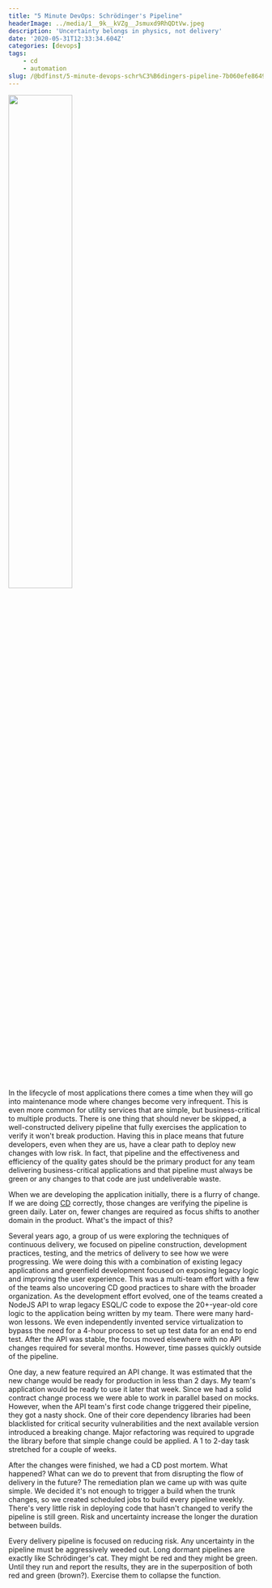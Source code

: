 ```yaml
---
title: "5 Minute DevOps: Schrödinger's Pipeline"
headerImage: ../media/1__9k__kVZg__Jsmuxd9RhQDtVw.jpeg
description: 'Uncertainty belongs in physics, not delivery'
date: '2020-05-31T12:33:34.604Z'
categories: [devops]
tags: 
    - cd
    - automation
slug: /@bdfinst/5-minute-devops-schr%C3%B6dingers-pipeline-7b060efe8649
---
```


<img src="../media/1__9k__kVZg__Jsmuxd9RhQDtVw.jpeg" width="50%"></img>

In the lifecycle of most applications there comes a time when they will go into maintenance mode where changes become very infrequent. This is even more common for utility services that are simple, but business-critical to multiple products. There is one thing that should never be skipped, a well-constructed delivery pipeline that fully exercises the application to verify it won't break production. Having this in place means that future developers, even when they are us, have a clear path to deploy new changes with low risk. In fact, that pipeline and the effectiveness and efficiency of the quality gates should be the primary product for any team delivering business-critical applications and that pipeline must always be green or any changes to that code are just undeliverable waste.

When we are developing the application initially, there is a flurry of change. If we are doing [CD](https://continuousdelivery.com/) correctly, those changes are verifying the pipeline is green daily. Later on, fewer changes are required as focus shifts to another domain in the product. What's the impact of this?

Several years ago, a group of us were exploring the techniques of continuous delivery, we focused on pipeline construction, development practices, testing, and the metrics of delivery to see how we were progressing. We were doing this with a combination of existing legacy applications and greenfield development focused on exposing legacy logic and improving the user experience. This was a multi-team effort with a few of the teams also uncovering CD good practices to share with the broader organization. As the development effort evolved, one of the teams created a NodeJS API to wrap legacy ESQL/C code to expose the 20+-year-old core logic to the application being written by my team. There were many hard-won lessons. We even independently invented service virtualization to bypass the need for a 4-hour process to set up test data for an end to end test. After the API was stable, the focus moved elsewhere with no API changes required for several months. However, time passes quickly outside of the pipeline.

One day, a new feature required an API change. It was estimated that the new change would be ready for production in less than 2 days. My team's application would be ready to use it later that week. Since we had a solid contract change process we were able to work in parallel based on mocks. However, when the API team's first code change triggered their pipeline, they got a nasty shock. One of their core dependency libraries had been blacklisted for critical security vulnerabilities and the next available version introduced a breaking change. Major refactoring was required to upgrade the library before that simple change could be applied. A 1 to 2-day task stretched for a couple of weeks.

After the changes were finished, we had a CD post mortem. What happened? What can we do to prevent that from disrupting the flow of delivery in the future? The remediation plan we came up with was quite simple. We decided it's not enough to trigger a build when the trunk changes, so we created scheduled jobs to build every pipeline weekly. There's very little risk in deploying code that hasn't changed to verify the pipeline is still green. Risk and uncertainty increase the longer the duration between builds.

Every delivery pipeline is focused on reducing risk. Any uncertainty in the pipeline must be aggressively weeded out. Long dormant pipelines are exactly like Schrödinger's cat. They might be red and they might be green. Until they run and report the results, they are in the superposition of both red and green (brown?). Exercise them to collapse the function.
